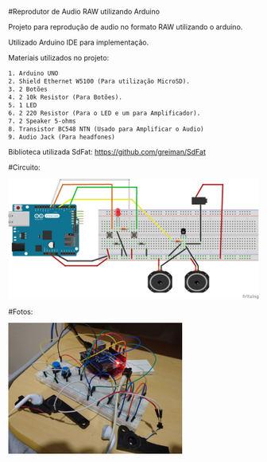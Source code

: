 #Reprodutor de Audio RAW utilizando Arduino

Projeto para reprodução de audio no formato RAW utilizando o arduino.

Utilizado Arduino IDE para implementação.

Materiais utilizados no projeto:
  
    1. Arduino UNO
    2. Shield Ethernet W5100 (Para utilização MicroSD).
    3. 2 Botões 
    4. 2 10k Resistor (Para Botões).
    5. 1 LED
    6. 2 220 Resistor (Para o LED e um para Amplificador).
    7. 2 Speaker 5-ohms
    8. Transistor BC548 NTN (Usado para Amplificar o Audio)
    9. Audio Jack (Para headfones)

Biblioteca utilizada
  SdFat: https://github.com/greiman/SdFat
  
#Circuito:

  ![alt tag](https://github.com/felipeeths/Arduino-Audio-Player/blob/master/Circuito.png?raw=true "Circuito")
  
#Fotos:

  <p align="left">
    <img src="https://github.com/felipeeths/Arduino-Audio-Player/blob/master/Arduino-Audio-Player.jpg?raw=true" width="350"/>
  </p>
